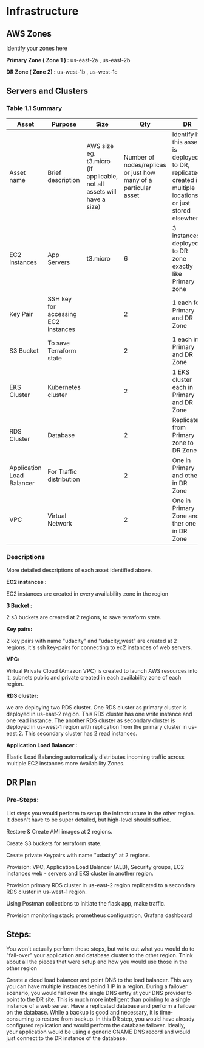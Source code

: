 # Infrastructure

## AWS Zones
Identify your zones here

**Primary Zone ( Zone 1 ) :** us-east-2a , us-east-2b

**DR Zone ( Zone 2)  :** us-west-1b , us-west-1c

## Servers and Clusters

### Table 1.1 Summary
| Asset      | Purpose           | Size                                                                   | Qty                                                             | DR                                                                                                           |
|------------|-------------------|------------------------------------------------------------------------|-----------------------------------------------------------------|--------------------------------------------------------------------------------------------------------------|
| Asset name | Brief description | AWS size eg. t3.micro (if applicable, not all assets will have a size) | Number of nodes/replicas or just how many of a particular asset | Identify if this asset is deployed to DR, replicated, created in multiple locations or just stored elsewhere |
| EC2 instances |  App Servers  |     t3.micro                       |     6                               |    3 instances deployed to DR zone exactly like Primary zone       |
|Key Pair | SSH key for accessing EC2 instances |  | 2  | 1 each for Primary and DR Zone |
|S3 Bucket|  To save Terraform state |   |  2 |      1 each in Primary and DR Zone |
| EKS Cluster |  Kubernetes cluster |  | 2 | 1 EKS cluster each in Primary and DR Zone | 
| RDS Cluster | Database |  | 2 | Replicated from Primary zone to DR Zone    |
| Application Load Balancer | For Traffic distribution |   | 2  | One in Primary and other in DR Zone |
| VPC |  Virtual Network |   | 2  | One in Primary Zone and ther one in DR Zone|

### Descriptions
More detailed descriptions of each asset identified above.


**EC2 instances :**

EC2 instances are created in every availability zone in the region

**3 Bucket :**

2 s3 buckets are created at 2 regions, to save terraform state.

**Key pairs:**

2 key pairs with name "udacity" and "udacity_west" are created at 2 regions, it's ssh key-pairs for connecting to ec2 instances of web servers.

**VPC:**

Virtual Private Cloud (Amazon VPC) is created to launch AWS resources into it, subnets public and private created in each availability zone of each region.

**RDS cluster:**

we are deploying two RDS cluster. One RDS cluster as primary cluster is deployed in us-east-2 region. This RDS cluster has one write instance and one read instance. The another RDS cluster as secondary cluster is deployed in us-west-1 region with replication from the primary cluster in us-east.2. This secondary cluster has 2 read instances.

**Application Load Balancer :**

Elastic Load Balancing automatically distributes incoming traffic across multiple EC2 instances more Availability Zones.


## DR Plan
### Pre-Steps:
List steps you would perform to setup the infrastructure in the other region. It doesn't have to be super detailed, but high-level should suffice.

Restore & Create AMI images at 2 regions.

Create S3 buckets for terraform state.

Create private Keypairs with name "udacity" at 2 regions.

Provision: VPC, Application Load Balancer (ALB), Security groups, EC2 instances web - servers and EKS cluster in another region.

Provision primary RDS cluster in us-east-2 region replicated to a secondary RDS cluster in us-west-1 region.

Using Postman collections to initiate the flask app, make traffic.

Provision monitoring stack: prometheus configuration, Grafana dashboard


## Steps:
You won't actually perform these steps, but write out what you would do to "fail-over" your application and database cluster to the other region. Think about all the pieces that were setup and how you would use those in the other region

Create a cloud load balancer and point DNS to the load balancer. This way you can have multiple instances behind 1 IP in a region. During a failover scenario, you would fail over the single DNS entry at your DNS provider to point to the DR site. This is much more intelligent than pointing to a single instance of a web server. Have a replicated database and perform a failover on the database. While a backup is good and necessary, it is time-consuming to restore from backup. In this DR step, you would have already configured replication and would perform the database failover. Ideally, your application would be using a generic CNAME DNS record and would just connect to the DR instance of the database.

